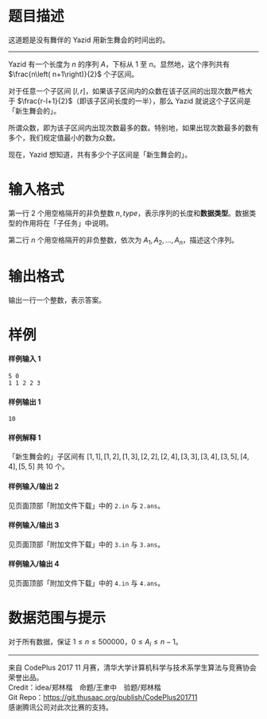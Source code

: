 
# 题目描述

这道题是没有舞伴的 Yazid 用新生舞会的时间出的。

---

Yazid 有一个长度为 $n$ 的序列 $A$，下标从 $1$ 至 $n$。显然地，这个序列共有 $\frac{n\left( n+1\right)}{2}$ 个子区间。

对于任意一个子区间 $[l,r]$，如果该子区间内的众数在该子区间的出现次数严格大于 $\frac{r-l+1}{2}$（即该子区间长度的一半），那么 Yazid 就说这个子区间是「新生舞会的」。

所谓众数，即为该子区间内出现次数最多的数。特别地，如果出现次数最多的数有多个，我们规定值最小的数为众数。

现在，Yazid 想知道，共有多少个子区间是「新生舞会的」。

# 输入格式

第一行 $2$ 个用空格隔开的非负整数 $n,type$，表示序列的长度和**数据类型**。数据类型的作用将在「子任务」中说明。

第二行 $n$ 个用空格隔开的非负整数，依次为 $A_1,A_2,\dots ,A_n$，描述这个序列。

# 输出格式

输出一行一个整数，表示答案。

# 样例

#### 样例输入 1
```plain
5 0
1 1 2 2 3
```
#### 样例输出 1
```plain
10
```
#### 样例解释 1
「新生舞会的」子区间有 $[1,1],[1,2],[1,3],[2,2],[2,4],[3,3],[3,4],[3,5],[4,4],[5,5]$ 共 $10$ 个。

#### 样例输入/输出 2
见页面顶部「附加文件下载」中的 `2.in` 与 `2.ans`。

#### 样例输入/输出 3
见页面顶部「附加文件下载」中的 `3.in` 与 `3.ans`。

#### 样例输入/输出 4
见页面顶部「附加文件下载」中的 `4.in` 与 `4.ans`。

# 数据范围与提示

对于所有数据，保证 $1 \leqslant n \leqslant 500000$，$0\leqslant A_i\leqslant n-1$。

---

来自 CodePlus 2017 11 月赛，清华大学计算机科学与技术系学生算法与竞赛协会 荣誉出品。  
Credit：idea/郑林楷　命题/王聿中　验题/郑林楷  
Git Repo：https://git.thusaac.org/publish/CodePlus201711  
感谢腾讯公司对此次比赛的支持。

